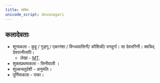 ```yaml
---
title: शक्तिः
unicode_script: devanagari
---
```


## कलादेवताः
- शून्यकला - कुहू / गुङ्गू / एकानंशा / विन्ध्यवासिनी/ कौशिकी/ वनदुर्गा। सा देवभगिनी। क्वचिद् देवपत्नीत्यपि।
    - लेखा - [MT](https://manasataramgini.wordpress.com/2006/11/01/ekanamsha-in-nastika-myth-making-and-implications-for-astika-paurano-tantric-history/amp/?__twitter_impression=true).
- शुक्लप्रथमाकला - सिनीवाली ।
- शुल्कचतुर्दशी - अनुमतिः।
- पूर्णिमाकला - राका।
